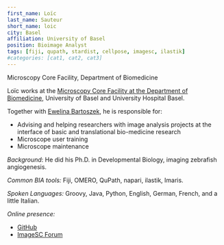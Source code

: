 ```yaml
---
first_name: Loïc
last_name: Sauteur
short_name: loic
city: Basel
affiliation: University of Basel
position: Bioimage Analyst
tags: [fiji, qupath, stardist, cellpose, imagesc, ilastik]
#categories: [cat1, cat2, cat3]
---
```

Microscopy Core Facility, Department of Biomedicine

Loïc works at the [Microscopy Core Facility at the Department of Biomedicine](https://biomedizin.unibas.ch/en/core-facilities/microscopy/), University of Basel and University Hospital Basel.

Together with [Ewelina Bartoszek](/members/ewelina.bartoszek/), he is responsible for:
- Advising and helping researchers with image analysis projects at the interface of basic and translational bio-medicine research
- Microscope user training
- Microscope maintenance

*Background*: He did his Ph.D. in Developmental Biology, imaging zebrafish angiogenesis.

*Common BIA tools:* Fiji, OMERO, QuPath, napari, ilastik, Imaris.

*Spoken Languages:* Groovy, Java, Python, English, German, French, and a little Italian.

*Online presence:* 
- [GitHub](https://github.com/loicsauteur)
- [ImageSC Forum](https://forum.image.sc/u/loicsauteur/activity)
